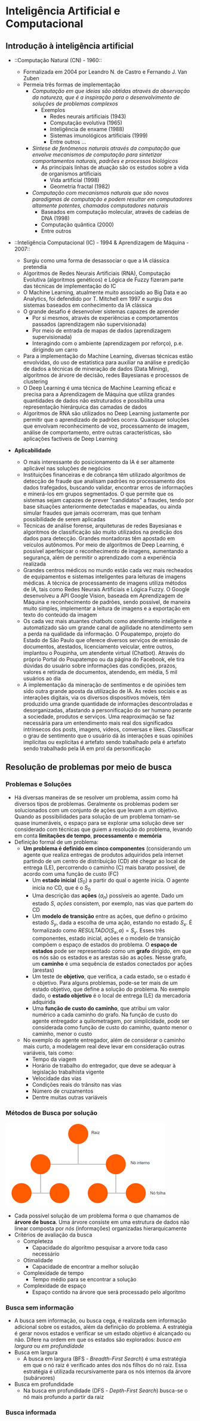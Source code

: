 # Inteligência Artificial e Computacional
## Introdução à inteligência artificial
* ::Computação Natural (CN) - 1960::
	* Formalizada em 2004 por Leandro N. de Castro e Fernando J. Van Zuben
	* Permeia três formas de implementação
		* *Computação em que ideias são obtidas através da observação da natureza, que é a inspiração para o desenvolvimento de soluções de problemas complexos*
			* Exemplos
				* Redes neurais artificiais (1943)
				* Computação evolutiva (1965)
				* Inteligência de enxame (1988)
				* Sistemas imunológicos artificiais (1999)
				* Entre outros ...
		* *Síntese de fenômenos naturais através da computação que envolve mecanismos de computação para sintetizar comportamentos naturais, padrões e processos biológicos*
			* As principais linhas de atuação são os estudos sobre a vida de organismos artificiais
				* Vida artificial (1998)
				* Geometria fractal (1982)
		* *Computação com mecanismos naturais que são novos paradigmas de computação e podem resultar em computadores altamente potentes, chamados computadores naturais*
			* Baseados em computação molecular, através de cadeias de DNA (1998)
			* Computação quântica (2000)
			* Entre outros
* ::Inteligência Computacional (IC) - 1994 & Aprendizagem de Máquina - 2007::
	* Surgiu como uma forma de desassociar o que a IA clássica pretendia
	* Algoritmos de Redes Neurais Artificiais (RNA), Computação Evolutiva (algoritmos genéticos) e Lógica de Fuzzy fizeram parte das técnicas de implementação do IC
	* O Machine Learning, atualmente muito associado ao Big Data e ao Analytics, foi defendido por T. Mitchell em 1997 e surgiu dos sistemas baseados em conhecimento da IA clássica
	* O grande desafio é desenvolver sistemas capazes de aprender
		* Por si mesmos, através de experiências e comportamentos passados (aprendizagem não supervisionada)
		* Por meio de entrada de mapas de dados (aprendizagem supervisionada)
		* Interagindo com o ambiente (aprendizagem por reforço), p.e. dirigindo um carro
	* Para a implementação do Machine Learning, diversas técnicas estão envolvidas, do uso de estatística para auxiliar na análise e predição de dados a técnicas de mineração de dados (Data Mining), algoritmos de árvore de decisão, redes Bayesianas e processos de clustering
	* O Deep Learning é uma técnica de Machine Learning eficaz e precisa para a Aprendizagem de Máquina que utiliza grandes quantidades de dados não estruturados e possibilita uma representação hierárquica das camadas de dados
	* Algoritmos de RNA são utilizados no Deep Learning justamente por permitir que o aprendizado de padrões ocorra. Quaisquer soluções que envolvam reconhecimento de voz, processamento de imagem, análise de comportamento, entre outras características, são aplicações factíveis de Deep Learning

* **Aplicabilidade**
	* O mais interessante do posicionamento da IA é ser altamente aplicável nas soluções de negócios
	* Instituições financeiras e de cobrança têm utilizado algoritmos de detecção de fraude que analisam padrões no processamento dos dados trafegados, buscando validar, encontrar erros de informações e minerá-los em grupos segmentados. O que permite que os sistemas sejam capazes de prever "candidatos" a fraudes, tendo por base situações anteriormente detectadas e mapeadas, ou ainda simular fraudes que jamais ocorreram, mas que tenham possibilidade de serem aplicadas
	* Técnicas de análise forense, arquiteturas de redes Bayesianas e algoritmos de classificação são muito utilizados na predição dos dados para detecção. Grandes montadoras têm apostado em veículos autônomos. Por meio de algoritmos de Deep Learning, é possível aperfeiçoar o reconhecimento de imagens, aumentando a segurança, além de permitir o aprendizado com a experiência realizada
	* Grandes centros médicos no mundo estão cada vez mais recheados de equipamentos e sistemas inteligentes para leituras de imagens médicas. A técnica de processamento de imagens utiliza métodos de IA, tais como Redes Neurais Artificiais e Lógica Fuzzy. O Google desenvolveu a API Google Vision, baseada em Aprendizagem de Máquina e reconhecimento de padrões, sendo possível, de maneira muito simples, implementar a leitura de imagens e a exportação em texto do conteúdo da imagem
	* Os cada vez mais atuantes chatbots como atendimento inteligente e automatizado são um grande canal de agilidade no atendimento sem a perda na qualidade da informação. O Poupatempo, projeto do Estado de São Paulo que oferece diversos serviços de emissão de documentos, atestados, licenciamento veicular, entre outros, implantou o Poupinha, um atendente virtual (Chatbot). Através do próprio Portal do Poupatempo ou da página do Facebook, ele tira dúvidas do usuário sobre informações das condições, prazos, valores e retirada de documentos, atendendo, em média, 5 mil usuários ao dia
	* A implementação da mineração de sentimentos e de opiniões tem sido outra grande aposta da utilização de IA. As redes sociais e as interações digitais, via os diversos dispositivos móveis, têm produzido uma grande quantidade de informações descontroladas e desorganizadas, afastando a personificação do ser humano perante a sociedade, produtos e serviços. Uma reaproximação se faz necessária para um entendimento mais real dos significados intrínsecos dos posts, imagens, vídeos, conversas e likes. Classificar o grau de sentimento que o usuário dá às interações e suas opiniões implícitas ou explícitas é artefato sendo trabalhado pela é artefato sendo trabalhado pela IA em prol da personificação
## Resolução de problemas por meio de busca
### Problemas e Soluções
* Há diversas maneiras de se resolver um problema, assim como há diversos tipos de problemas. Geralmente os problemas podem ser solucionados com um conjunto de ações que levam a um objetivo. Quando as possibilidades para solução de um problema tornam-se quase inumeráveis, o espaço para se explorar uma solução deve ser considerado com técnicas que guiem a resolução do problema, levando em conta **limitações de tempo**, **processamento** e **memória**
* Definição formal de um problema:
	* **Um problema é definido em cinco componentes** (considerando um agente que realiza entregas de produtos adquiridos pela internet partindo de um centro de distribuição (CD) até chegar ao local de entrega (LE), percorrendo o caminho (C) mais barato possível, de acordo com uma função de custo (FC)
		* Um **estado inicial** ($S_0$) a partir do qual o agente inicia. O agente inicia no CD, que é o $S_0$
		* Uma descrição das **ações** ($a_n$) possíveis ao agente. Dado um estado $S$, *ações* consistem, por exemplo, nas vias que partem do CD
		* Um **modelo de transição** entre as ações, que defino o próximo estado $S_y$, dada a escolha de uma ação, estando no estado $S_x$. É formalizado como $RESULTADO(S_x,a)=S_y$. Esses três componentes, estado inicial, ações e o modelo de transição compõem o espaço de estados do problema. O **espaço de estados** pode ser representado como um **grafo** dirigido, em que os nós são os estados e as arestas são as ações. Nesse grafo, um **caminho** é uma sequência de estados conectados por ações (arestas)
		* Um teste de **objetivo**, que verifica, a cada estado, se o estado é o objetivo. Para alguns problemas, pode-se ter mais de um estado objetivo, que define a solução do problema. No exemplo dado, o **estado objetivo** é o local de entrega (LE) da mercadoria adquirida
		* Uma **função de custo do caminho**, que atribui um valor numérico a cada caminho do grafo. Na função de custo do agente entregador a quilometragem, por simplicidade, pode ser considerada como função de custo do caminho, quanto menor o caminho, menor o custo
	* No exemplo do agente entregador, além de considerar o caminho mais curto, a modelagem real deve levar em consideração outras variáveis, tais como:
		* Tempo da viagem
		* Horário de trabalho do entregador, que deve se adequar à legislação trabalhista vigente
		* Velocidade das vias
		* Condições reais do trânsito nas vias
		* Número de cruzamentos
		* Dentre muitas outras variáveis
### Métodos de Busca por solução
![Árvore de decisão](fig01.png)
* Cada possível solução de um problema forma o que chamamos de **árvore de busca**. Uma árvore consiste em uma estrutura de dados não linear composta por *nós* (informações) organizadas hierarquicamente
* Critérios de avaliação da busca
  * Completeza
    * Capacidade do algoritmo pesquisar a arvore toda caso necessário
  * Otimalidade
    * Capacidade de encontrar a melhor solução
  * Complexidade de tempo
    * Tempo médio para se encontrar a solução
  * Complexidade de espaço
    * Espaço contido na árvore que será processado pelo algoritmo

### Busca sem informação
* A busca sem informação, ou busca cega, é realizada sem informação adicional sobre os estados, além da definição do problema. A estratégia é gerar novos estados e verificar se um estado objetivo é alcançado ou não. Difere na ordem em que os estados são explorados: *busca em largura* ou *em profundidade*
* Busca em largura
  * A busca em largura (BFS - *Breadth-First Search*) é uma estratégia em que o nó raiz é verificado antes dos nós filhos do nó raiz. Essa estratégia é utilizada recursivamente para os nós internos da árvore (subárvores)
* Busca em profundidade
  * Na busca em profundidade (DFS - *Depth-First Search*) busca-se o nó mais profundo a partir da raiz

### Busca informada